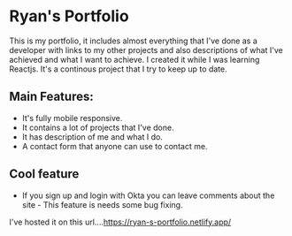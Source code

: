 # Ryan's Portfolio

This is my portfolio, it includes almost everything that I've done as a developer with links to my other projects and also descriptions of what I've achieved and what I want to achieve. I created it while I was learning Reactjs. It's a continous project that I try to keep up to date.


## Main Features: 
- It's fully mobile responsive.
- It contains a lot of projects that I've done.
- It has description of me and what I do.
- A contact form that anyone can use to contact me.

## Cool feature
- If you sign up and login with Okta you can leave comments about the site - This feature is needs some bug fixing.

I've hosted it on this url....https://ryan-s-portfolio.netlify.app/
